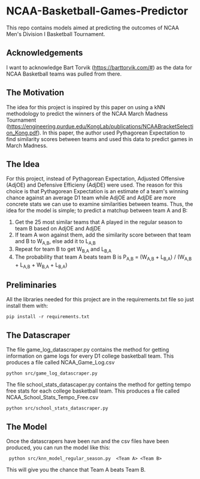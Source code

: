 # NCAA-Basketball-Games-Predictor

This repo contains models aimed at predicting the outcomes of NCAA Men's Division I Basketball Tournament.

## Acknowledgements

I want to acknowledge Bart Torvik (https://barttorvik.com/#) as the data for NCAA Basketball teams was pulled from there.

## The Motivation

The idea for this project is inspired by this paper on using a kNN methodology to predict the winners of the NCAA March Madness Tournament (https://engineering.purdue.edu/KongLab/publications/NCAABracketSelection_Kong.pdf). In this paper, the author used Pythagorean Expectation to find similarity scores between teams and used this data to predict games in March Madness. 

## The Idea

For this project, instead of Pythagorean Expectation, Adjusted Offensive (AdjOE) and Defensive Efficieny (AdjDE) were used. The reason for this choice is that Pythagorean Expectation is an estimate of a team's winning chance against an average D1 team while AdjOE and AdjDE are more concrete stats we can use to examine similarities between teams. Thus, the idea for the model is simple; to predict a matchup between team A and B:

1. Get the 25 most similar teams that A played in the regular season to team B based on AdjOE and AdjDE
2. If team A won against them, add the similarity score between that team and B to W<sub>A,B</sub>, else add it to L<sub>A,B</sub>
3. Repeat for team B to get W<sub>B,A</sub> and L<sub>B,A</sub>
4. The probability that team A beats team B is P<sub>A,B</sub> = (W<sub>A,B</sub> + L<sub>B,A</sub>) / (W<sub>A,B</sub> + L<sub>A,B</sub> + W<sub>B,A</sub> + L<sub>B,A</sub>)

## Preliminaries

All the libraries needed for this project are in the requirements.txt file so just install them with:

``` pip install -r requirements.txt ```

## The Datascraper

The file game_log_datascraper.py contains the method for getting information on game logs for every D1 college basketball team. This produces a file called NCAA_Game_Log.csv

``` python src/game_log_datascraper.py ```

The file school_stats_datascaper.py contains the method for getting tempo free stats for each college basketball team. This produces a file called NCAA_School_Stats_Tempo_Free.csv

``` python src/school_stats_datascraper.py ```

## The Model

Once the datascrapers have been run and the csv files have been produced, you can run the model like this:

``` python src/knn_model_regular_season.py  <Team A> <Team B>```

This will give you the chance that Team A beats Team B.

